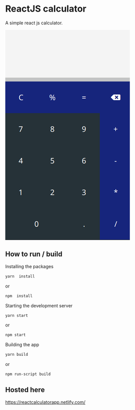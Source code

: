 # ReactJS calculator

A simple react js calculator.

![Screenshot](./calc.png)

## How to run / build 
Installing the packages
```bash
yarn  install
```
or
```bash
npm  install
```

Starting the development server
```bash
yarn start
```
or
```bash
npm start
```

Building the app
```bash
yarn build
```
or
```bash
npm run-script build
```
## Hosted here
https://reactcalculatorapp.netlify.com/
